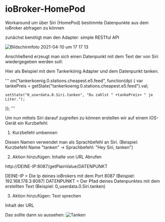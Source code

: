 # ioBroker-HomePod
Workaround um über Siri (HomePod) bestimmte Datenpunkte aus dem ioBroker abfragen zu können

zunächst benötigt man den Adapter: simple RESTful API

![Bildschirmfoto 2021-04-10 um 17 17 13](https://user-images.githubusercontent.com/66023319/114274881-b1599080-9a20-11eb-9d5d-3d652f71b881.png)

Anschließend erzeugt man sich einen Datenpunkt mit dem Text der von Siri wiedergegeben werden soll:

Hier als Beispiel mit dem Tankerkönig Adapter und dem Datenpunkt tanken. 

'''
on("tankerkoenig.0.stations.cheapest.e5.feed", function(dp) {
    var tankePreis = getState("tankerkoenig.0.stations.cheapest.e5.feed").val;

    setState("0_userdata.0.Siri.tanken", "Du zahlst " +tankePreis+ " je Liter.");
});
'''

Um nun mittels Siri darauf zugreifen zu können erstellen wir auf einem iOS-Gerät ein Kurzbefehl:

1. Kurzbefehl umbennen

  Diesen Namen verwendet man als Sprachbefehl an Siri. 
  (Beispiel: Kurzbefehl Name "tanken"  -> Sprachbefehl: "Hey Siri, tanken")

2. Aktion hinzufügen: Inhalte von URL Abrufen

  http://DEINE-IP:8087/getPlainValue/DATENPUNKT
  
  DEINE-IP = Die Ip deines ioBrokers mit dem Port 8087 (Beispiel: 192.168.178.3:8087)
  DATENPUNKT = Der Pfad deines Datenpunktes mit dem erstellten Text (Beispiel: 0_userdata.0.Siri.tanken)

3. Aktion hinzufügen: Text sprechen

  Inhalt der URL
  
Das sollte dann so aussehen:
![Tanken](https://user-images.githubusercontent.com/66023319/114275745-f8955080-9a23-11eb-947b-98bae40c9f7c.png)
